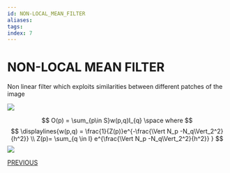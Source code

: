 ```yaml
---
id: NON-LOCAL_MEAN_FILTER
aliases: 
tags: 
index: 7
---
```


# NON-LOCAL MEAN FILTER

Non linear filter which exploits similarities between different patches of the image

![](Pasted_image_20240302112646.png)

$$
O(p) = \sum_{p\in S}w(p,q)I_{q} \space where
$$
$$
\displaylines{w(p,q) = \frac{1}{Z(p)}e^{-\frac{\Vert N_p -N_q\Vert_2^2}{h^2}} \\
Z(p)= \sum_{q \in I} e^{\frac{\Vert N_p -N_q\Vert_2^2}{h^2}} }
$$
![](Pasted_image_20240302112706.png)

[PREVIOUS](BILATERAL_FILTER.md)
